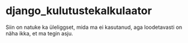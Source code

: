 # django_kulutustekalkulaator

Siin on natuke ka üleliggset, mida ma ei kasutanud, aga loodetavasti on näha ikka, et ma tegin asju.
